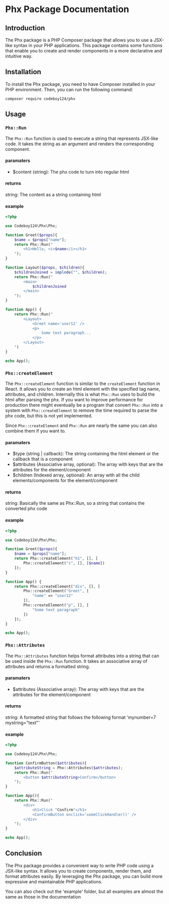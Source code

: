# Phx Package Documentation

## Introduction

The Phx package is a PHP Composer package that allows you to use a JSX-like syntax in your PHP applications. This package contains some functions that enable you to create and render components in a more declarative and intuitive way.

## Installation

To install the Phx package, you need to have Composer installed in your PHP environment. Then, you can run the following command:

```
composer require codeboy124/phx
```

## Usage

### `Phx::Run`

The `Phx::Run` function is used to execute a string that represents JSX-like code. It takes the string as an argument and renders the corresponding component.

#### **paramaters**
* $content (string): The phx code to turn into regular html

#### **returns**
string: The content as a string containing html

#### **example**

```php
<?php

use Codeboy124\Phx\Phx;

function Greet($props){
    $name = $props["name"];
    return Phx::Run("
        <h1>Hello, <i>$name</i></h1>
    ");
}

function Layout($props, $children){
    $childrenJoined = implode("", $children);
    return Phx::Run("
        <main>
            $childrenJoined
        </main>
    ");
}

function App() {
    return Phx::Run("
        <Layout>
            <Greet name='user12' />
            <p>
                Some text paragraph...
            </p>
        </Layout>
    ")
}

echo App();
```

### `Phx::createElement`

The `Phx::createElement` function is similar to the `createElement` function in React. It allows you to create an html element with the specified tag name, attributes, and children.
Internally this is what `Phx::Run` uses to build the html after parsing the phx.
If you want to improve performance for production there might eventually be a program that convert `Phx::Run` into a system with `Phx::createElement` to remove the time required to parse the phx code, but this is not yet implemented.

Since `Phx::createElement` and `Phx::Run` are nearly the same you can also combine them if you want to.

#### **paramaters**
* $type (string | callback): The string containing the html element or the callback that is a component
* $attributes (Associative array, optional): The array with keys that are the attributes for the element/component
* $children (Indexed array, optional): An array with all the child elements/components for the element/component

#### **returns**
string: Basically the same as Phx::Run, so a string that contains the converted phx code

#### **example**

```php
<?php

use Codeboy124\Phx\Phx;

function Greet($props){
    $name = $props["name"];
    return Phx::createElement("h1", [], [
        Phx::createElement("i", [], [$name])
    ]);
}

function App() {
    return Phx::createElement("div", [], [
        Phx::createElement("Greet", [
            "name" => "user12"
        ]),
        Phx::createElement("p", [], [
            "Some text paragraph"
        ])
    ]);
}

echo App();
```

### `Phx::Attributes`

The `Phx::Attributes` function helps format attributes into a string that can be used inside the `Phx::Run` function. It takes an associative array of attributes and returns a formatted string.

#### **paramaters**
* $attributes (Associative array): The array with keys that are the attributes for the element/component

#### **returns**
string: A formatted string that follows the following format 'mynumber=7 mystring="text"'

#### **example**

```php
<?php

use Codeboy124\Phx\Phx;

function ConfirmButton($attributes){
    $attributeString = Phx::Attributes($attributes);
    return Phx::Run("
        <button $attributeString>Confirm</button>
    ");
}

function App(){
    return Phx::Run("
        <div>
            <h1>Click "Confirm"</h1>
            <ConfirmButton onclick='someClickHandler()' />
        </div>
    ");
}

echo App();
```

## Conclusion

The Phx package provides a convenient way to write PHP code using a JSX-like syntax. It allows you to create components, render them, and format attributes easily. By leveraging the Phx package, you can build more expressive and maintainable PHP applications.

You can also check out the 'example' folder, but all examples are almost the same as those in the documentation